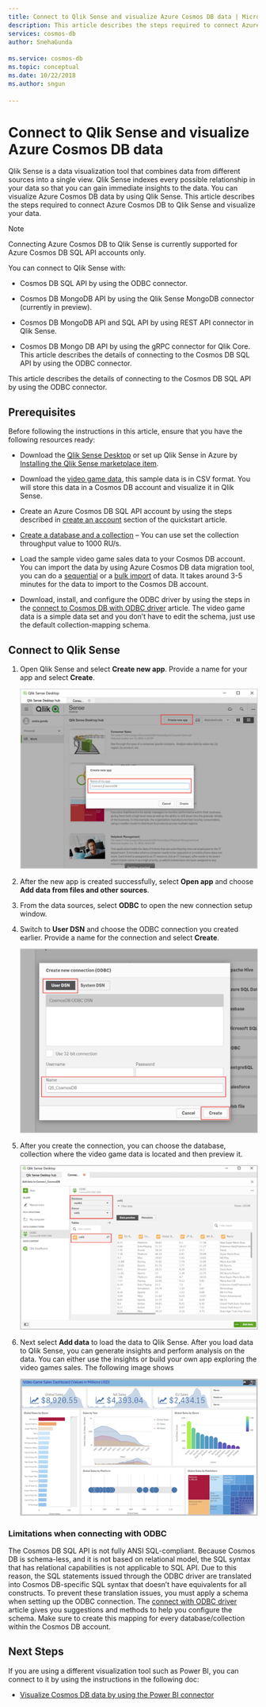 ```yaml
---
title: Connect to Qlik Sense and visualize Azure Cosmos DB data | Microsoft Docs
description: This article describes the steps required to connect Azure Cosmos DB to Qlik Sense and visualize your data. 
services: cosmos-db
author: SnehaGunda

ms.service: cosmos-db
ms.topic: conceptual
ms.date: 10/22/2018
ms.author: sngun

---
```


# Connect to Qlik Sense and visualize Azure Cosmos DB data

Qlik Sense is a data visualization tool that combines data from different sources into a single view. Qlik Sense indexes every possible relationship in your data so that you can gain immediate insights to the data. You can visualize Azure Cosmos DB data by using Qlik Sense. This article describes the steps required to connect Azure Cosmos DB to Qlik Sense and visualize your data. 

> [!NOTE]
> Connecting Azure Cosmos DB to Qlik Sense is currently supported for Azure Cosmos DB SQL API accounts only.

You can connect to Qlik Sense with:

* Cosmos DB SQL API by using the ODBC connector.

* Cosmos DB MongoDB API by using the Qlik Sense MongoDB connector (currently in preview).

* Cosmos DB MongoDB API and SQL API by using REST API connector in Qlik Sense.

* Cosmos DB Mongo DB API by using the gRPC connector for Qlik Core.
This article describes the details of connecting to the Cosmos DB SQL API by using the ODBC connector.

This article describes the details of connecting to the Cosmos DB SQL API by using the ODBC connector.

## Prerequisites

Before following the instructions in this article, ensure that you have the following resources ready:

* Download the [Qlik Sense Desktop](https://www.qlik.com/us/try-or-buy/download-qlik-sense) or set up Qlik Sense in Azure by [Installing the Qlik Sense marketplace item](https://azuremarketplace.microsoft.com/marketplace/apps/qlik.qlik-sense).

* Download the [video game data](https://www.kaggle.com/gregorut/videogamesales), this sample data is in CSV format. You will store this data in a Cosmos DB account and visualize it in Qlik Sense.

* Create an Azure Cosmos DB SQL API account by using the steps described in [create an account](create-sql-api-dotnet#create-a-database-account.md) section of the quickstart article.

* [Create a database and a collection](create-sql-api-dotnet.md#add-a-collection) – You can use set the collection throughput value to 1000 RU/s. 

* Load the sample video game sales data to your Cosmos DB account. You can import the data by using Azure Cosmos DB data migration tool, you can do a [sequential](import-data.md#SQLSeqTarget) or a [bulk import](import-data.md#SQLBulkTarget) of data. It takes around 3-5 minutes for the data to import to the Cosmos DB account.

* Download, install, and configure the ODBC driver by using the steps in the [connect to Cosmos DB with ODBC driver](cosmos-db/odbc-driver.md) article. The video game data is a simple data set and you don’t have to edit the schema, just use the default collection-mapping schema.

## Connect to Qlik Sense

1. Open Qlik Sense and select **Create new app**. Provide a name for your app and select **Create**.

   ![Create a new Qlik Sense app](./media/visualize-qlik-sense/create-new-qlik-sense-app.png)

2. After the new app is created successfully, select **Open app** and choose **Add data from files and other sources**. 

3. From the data sources, select **ODBC** to open the new connection setup window. 

4. Switch to **User DSN** and choose the ODBC connection you created earlier. Provide a name for the connection and select **Create**. 

   ![Create a new connection](./media/visualize-qlik-sense/create-new-connection.png)

5. After you create the connection, you can choose the database, collection where the video game data is located and then preview it.

   ![Choose the database and collection](./media/visualize-qlik-sense/choose-database-and-collection.png) 

6. Next select **Add data** to load the data to Qlik Sense. After you load data to Qlik Sense, you can generate insights and perform analysis on the data. You can either use the insights or build your own app exploring the video games sales. The following image shows 

   ![Visualize data](./media/visualize-qlik-sense/visualize-data.png)

### Limitations when connecting with ODBC 

The Cosmos DB SQL API is not fully ANSI SQL-compliant. Because Cosmos DB is schema-less, and it is not based on relational model, the SQL syntax that has relational capabilities is not applicable to SQL API. Due to this reason, the SQL statements issued through the ODBC driver are translated into Cosmos DB-specific SQL syntax that doesn’t have equivalents for all constructs. To prevent these translation issues, you must apply a schema when setting up the ODBC connection. The [connect with ODBC driver](cosmos-db/odbc-driver.md) article gives you suggestions and methods to help you configure the schema. Make sure to create this mapping for every database/collection within the Cosmos DB account.

## Next Steps

If you are using a different visualization tool such as Power BI, you can connect to it by using the instructions in the following doc:

* [Visualize Cosmos DB data by using the Power BI connector](powerbi-visualize.md)
